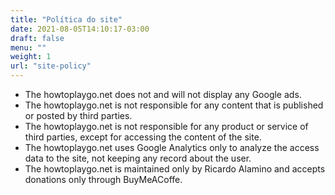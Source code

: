 ```yaml
---
title: "Política do site"
date: 2021-08-05T14:10:17-03:00
draft: false
menu: ""
weight: 1
url: "site-policy"
---
```

- The howtoplaygo.net does not and will not display any Google ads.
- The howtoplaygo.net is not responsible for any content that is published or posted by third parties.
- The howtoplaygo.net is not responsible for any product or service of third parties, except for accessing the content of the site.
- The howtoplaygo.net uses Google Analytics only to analyze the access data to the site, not keeping any record about the user.
- The howtoplaygo.net is maintained only by Ricardo Alamino and accepts donations only through BuyMeACoffe.

